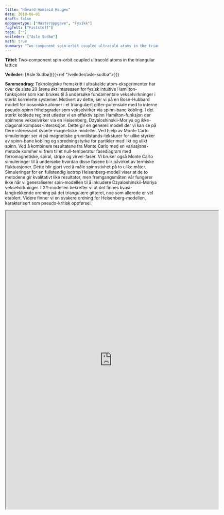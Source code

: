 ```yaml
---
title: "Håvard Homleid Haugen"
date: 2018-06-01
draft: false
oppgavetype: ["Masteroppgave", "Fysikk"]
fagfelt: ["Faststoff"]
tags: [""]
veileder: ["Asle Sudbø"]
math: true
summary: "Two-component spin-orbit coupled ultracold atoms in the triangular lattice"
---
```


**Tittel:** Two-component spin-orbit coupled ultracold atoms in the triangular lattice

**Veileder:** [Asle Sudbø]({{<ref "/veileder/asle-sudbø">}}) 

**Sammendrag:** Teknologiske fremskritt i ultrakalde atom-eksperimenter har over de siste 20 årene økt interessen for fysisk intuitive Hamilton-funksjoner som kan brukes til å undersøke fundamentale vekselvirkninger i sterkt korrelerte systemer. Motivert av dette, ser vi på en Bose-Hubbard modell for bosoniske atomer i et triangulært gitter-potensiale med to interne pseudo-spinn frihetsgrader som vekselvirker via spinn-bane kobling. I det sterkt koblede regimet utleder vi en effektiv spinn Hamilton-funksjon der spinnene vekselvirker via en Heisenberg, Dzyaloshinskii-Moriya og ikke-diagonal kompass-interaksjon. Dette gir en generell modell der vi kan se på flere interessant kvante-magnetiske modeller. Ved hjelp av Monte Carlo simuleringer ser vi på magnetiske grunntilstands-teksturer for ulike styrker av spinn-bane kobling og spredningstyrke for partikler med likt og ulikt spinn. Ved å kombinere resultatene fra Monte Carlo med en variasjons-metode kommer vi frem til et null-temperatur fasediagram med ferromagnetiske, spiral, stripe og virvel-faser. Vi bruker også Monte Carlo simuleringer til å undersøke hvordan disse fasene blir påvirket av termiske fluktuasjoner. Dette blir gjort ved å måle spinnstivhet på to ulike måter. Simuleringer for en fullstendig isotrop Heisenberg-modell viser at de to metodene gir kvalitativt like resultater, men fremgangsmåten vår fungerer ikke når vi generaliserer spin-modellen til å inkludere Dzyaloshinskii-Moriya vekselvirkninger. I XY-modellen bekrefter vi at det finnes kvasi-langtrekkende ordning på det triangulære gitteret, noe som allerede er vel etablert. Videre finner vi en svakere ordning for Heisenberg-modellen, karakterisert som pseudo-kritisk oppførsel.

<iframe src="https://drive.google.com/file/d/1zfxOxvBs217VoPnzCMt5AIwF3wVeYqVy/preview" width="700" height="980" allow="autoplay"></iframe>